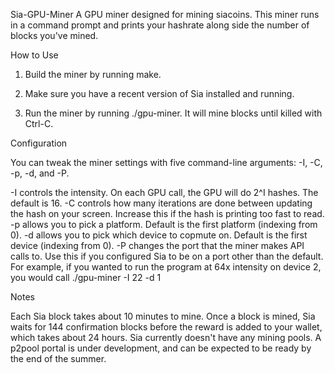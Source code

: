 Sia-GPU-Miner
A GPU miner designed for mining siacoins. This miner runs in a command prompt and prints your hashrate along side the number of blocks you've mined.

How to Use

1) Build the miner by running make.

2) Make sure you have a recent version of Sia installed and running.

3) Run the miner by running ./gpu-miner. It will mine blocks until killed with Ctrl-C.

Configuration

You can tweak the miner settings with five command-line arguments: -I, -C, -p, -d, and -P.

-I controls the intensity. On each GPU call, the GPU will do 2^I hashes. The default is 16.
-C controls how many iterations are done between updating the hash on your screen. Increase this if the hash is printing too fast to read.
-p allows you to pick a platform. Default is the first platform (indexing from 0).
-d allows you to pick which device to copmute on. Default is the first device (indexing from 0).
-P changes the port that the miner makes API calls to. Use this if you configured Sia to be on a port other than the default.
For example, if you wanted to run the program at 64x intensity on device 2, you would call ./gpu-miner -I 22 -d 1

Notes

Each Sia block takes about 10 minutes to mine.
Once a block is mined, Sia waits for 144 confirmation blocks before the reward is added to your wallet, which takes about 24 hours.
Sia currently doesn't have any mining pools. A p2pool portal is under development, and can be expected to be ready by the end of the summer.
